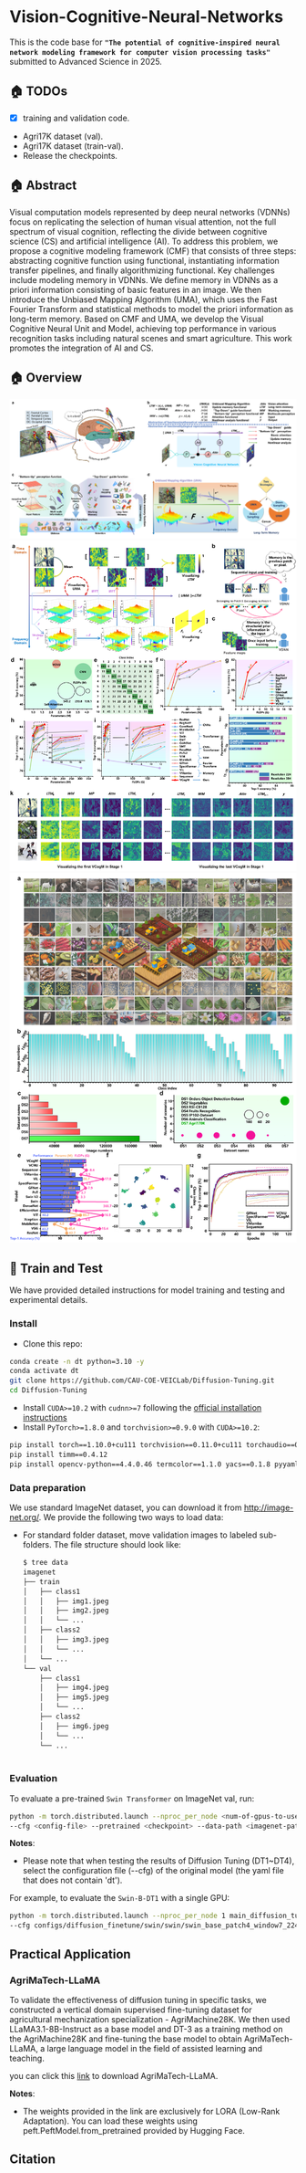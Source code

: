 # Vision-Cognitive-Neural-Networks
This is the code base for **`"The potential of cognitive-inspired neural network modeling framework for computer vision processing tasks"`** submitted to Advanced Science in 2025.

## 🏠 TODOs

* [X] training and validation code.
*  Agri17K dataset (val).
*  Agri17K dataset (train-val).
*  Release the checkpoints.


## 🏠 Abstract
Visual computation models represented by deep neural networks (VDNNs) focus on replicating the selection of human visual attention, not the full spectrum of visual cognition, reflecting the divide between cognitive science (CS) and artificial intelligence (AI). To address this problem, we propose a cognitive modeling framework (CMF) that consists of three steps: abstracting cognitive function using functional, instantiating information transfer pipelines, and finally algorithmizing functional. Key challenges include modeling memory in VDNNs. We define memory in VDNNs as a priori information consisting of basic features in an image. We then introduce the Unbiased Mapping Algorithm (UMA), which uses the Fast Fourier Transform and statistical methods to model the priori information as long-term memory. Based on CMF and UMA, we develop the Visual Cognitive Neural Unit and Model, achieving top performance in various recognition tasks including natural scenes and smart agriculture. This work promotes the integration of AI and CS.


## 🏠 Overview
![figure1](figure/figure1.png)
![imagenet1k](figure/figure2.png)
![agri171k](figure/figure3.png)

## 🎁 Train and Test
We have provided detailed instructions for model training and testing and experimental details. 
### Install
- Clone this repo:

```bash
conda create -n dt python=3.10 -y
conda activate dt
git clone https://github.com/CAU-COE-VEICLab/Diffusion-Tuning.git
cd Diffusion-Tuning
```
- Install `CUDA>=10.2` with `cudnn>=7` following
  the [official installation instructions](https://docs.nvidia.com/cuda/cuda-installation-guide-linux/index.html)
- Install `PyTorch>=1.8.0` and `torchvision>=0.9.0` with `CUDA>=10.2`:

```bash
pip install torch==1.10.0+cu111 torchvision==0.11.0+cu111 torchaudio==0.10.0 -f https://download.pytorch.org/whl/torch_stable.html
pip install timm==0.4.12
pip install opencv-python==4.4.0.46 termcolor==1.1.0 yacs==0.1.8 pyyaml scipy
```


### Data preparation

We use standard ImageNet dataset, you can download it from http://image-net.org/. We provide the following two ways to
load data:

- For standard folder dataset, move validation images to labeled sub-folders. The file structure should look like:
  ```bash
  $ tree data
  imagenet
  ├── train
  │   ├── class1
  │   │   ├── img1.jpeg
  │   │   ├── img2.jpeg
  │   │   └── ...
  │   ├── class2
  │   │   ├── img3.jpeg
  │   │   └── ...
  │   └── ...
  └── val
      ├── class1
      │   ├── img4.jpeg
      │   ├── img5.jpeg
      │   └── ...
      ├── class2
      │   ├── img6.jpeg
      │   └── ...
      └── ...
 
  ```

### Evaluation

To evaluate a pre-trained `Swin Transformer` on ImageNet val, run:

```bash
python -m torch.distributed.launch --nproc_per_node <num-of-gpus-to-use>  main_diffusion_tuning.py --eval \
--cfg <config-file> --pretrained <checkpoint> --data-path <imagenet-path> 
```

**Notes**:

- Please note that when testing the results of Diffusion Tuning (DT1~DT4), select the configuration file (--cfg) of the original model (the yaml file that does not contain 'dt').

For example, to evaluate the `Swin-B-DT1` with a single GPU:

```bash
python -m torch.distributed.launch --nproc_per_node 1 main_diffusion_tuning.py --eval \
--cfg configs/diffusion_finetune/swin/swin/swin_base_patch4_window7_224_22kto1k_finetune.yaml --pretrained dt1_swin_base_patch4_window7_224_22k.pth --data-path <imagenet-path>
```


## Practical Application

### AgriMaTech-LLaMA

To validate the effectiveness of diffusion tuning in specific tasks, we constructed a vertical domain supervised fine-tuning dataset for agricultural mechanization specialization - AgriMachine28K.  We then used LLaMA3.1-8B-Instruct as a base model and DT-3 as a training method on the AgriMachine28K and fine-tuning the base model to obtain AgriMaTech-LLaMA, a large language model in the field of assisted learning and teaching.  

you can click this [link](https://drive.google.com/drive/folders/1UYfqghaAWC0uqddyE6odlaGjKrjlsvQR?usp=drive_link) to download AgriMaTech-LLaMA.

**Notes**:

- The weights provided in the link are exclusively for LORA (Low-Rank Adaptation). You can load these weights using peft.PeftModel.from_pretrained provided by Hugging Face.

## Citation
